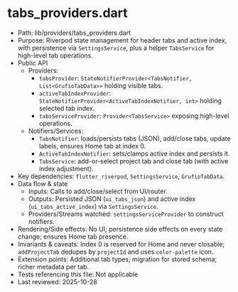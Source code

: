# tabs_providers.dart

- Path: lib/providers/tabs_providers.dart
- Purpose: Riverpod state management for header tabs and active index, with persistence via `SettingsService`, plus a helper `TabsService` for high-level tab operations.
- Public API
  - Providers:
    - `tabsProvider`: `StateNotifierProvider<TabsNotifier, List<GrufioTabData>>` holding visible tabs.
    - `activeTabIndexProvider`: `StateNotifierProvider<ActiveTabIndexNotifier, int>` holding selected tab index.
    - `tabsServiceProvider`: `Provider<TabsService>` exposing high-level operations.
  - Notifiers/Services:
    - `TabsNotifier`: loads/persists tabs (JSON), add/close tabs, update labels, ensures Home tab at index 0.
    - `ActiveTabIndexNotifier`: sets/clamps active index and persists it.
    - `TabsService`: add-or-select project tab and close tab (with active index adjustment).
- Key dependencies: `flutter_riverpod`, `SettingsService`, `GrufioTabData`.
- Data flow & state
  - Inputs: Calls to add/close/select from UI/router.
  - Outputs: Persisted JSON (`ui_tabs_json`) and active index (`ui_tabs_active_index`) via `SettingsService`.
  - Providers/Streams watched: `settingsServiceProvider` to construct notifiers.
- Rendering/Side effects: No UI; persistence side effects on every state change; ensures Home tab presence.
- Invariants & caveats: Index 0 is reserved for Home and never closable; `addProjectTab` dedupes by `projectId` and uses `color-palette` icon.
- Extension points: Additional tab types; migration for stored schema; richer metadata per tab.
- Tests referencing this file: Not applicable
- Last reviewed: 2025-10-28
